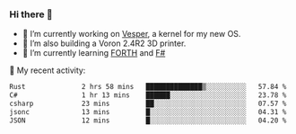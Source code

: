 ### Hi there 👋

<!--
**berkus/berkus** is a ✨ _special_ ✨ repository because its `README.md` (this file) appears on your GitHub profile.

Here are some ideas to get you started:

- 🔭 I’m currently working on ...
- 🌱 I’m currently learning ...
- 👯 I’m looking to collaborate on ...
- 🤔 I’m looking for help with ...
- 💬 Ask me about ...
- 📫 How to reach me: ...
- 😄 Pronouns: ...
- ⚡ Fun fact: ...
-->

- 🔭 I’m currently working on [Vesper](https://github.com/metta-systems/vesper), a kernel for my new OS.
- 🔭 I’m also building a Voron 2.4R2 3D printer.
- 🌱 I’m currently learning [FORTH](http://forth.com/starting-forth/) and [F#](https://fsharpforfunandprofit.com/)

💼 My recent activity:

<!--START_SECTION:waka-->

```txt
Rust              2 hrs 58 mins   ██████████████▒░░░░░░░░░░   57.84 %
C#                1 hr 13 mins    ██████░░░░░░░░░░░░░░░░░░░   23.78 %
csharp            23 mins         ██░░░░░░░░░░░░░░░░░░░░░░░   07.57 %
jsonc             13 mins         █░░░░░░░░░░░░░░░░░░░░░░░░   04.31 %
JSON              12 mins         █░░░░░░░░░░░░░░░░░░░░░░░░   04.20 %
```

<!--END_SECTION:waka-->
